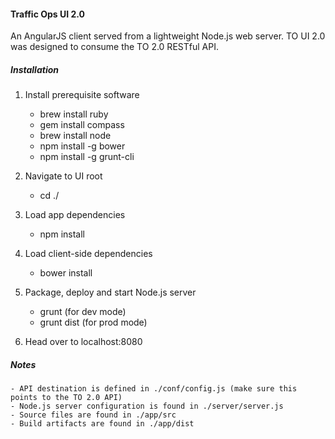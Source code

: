 #### Traffic Ops UI 2.0

An AngularJS client served from a lightweight Node.js web server. TO UI 2.0 was designed to consume the TO 2.0 RESTful API.

##### Installation

1. Install prerequisite software

    - brew install ruby
    - gem install compass
    - brew install node
    - npm install -g bower
    - npm install -g grunt-cli

2. Navigate to UI root

    - cd ./

3. Load app dependencies

    - npm install

4. Load client-side dependencies

    - bower install

5. Package, deploy and start Node.js server

    - grunt (for dev mode)
    - grunt dist (for prod mode)

6. Head over to localhost:8080

##### Notes

    - API destination is defined in ./conf/config.js (make sure this points to the TO 2.0 API)
    - Node.js server configuration is found in ./server/server.js
    - Source files are found in ./app/src
    - Build artifacts are found in ./app/dist
